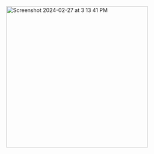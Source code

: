 <img width="376" alt="Screenshot 2024-02-27 at 3 13 41 PM" src="https://github.com/Vijay8130/Gym-Rep-Counter/assets/122364619/cce54063-2512-41ed-afcc-8655771463ca">
